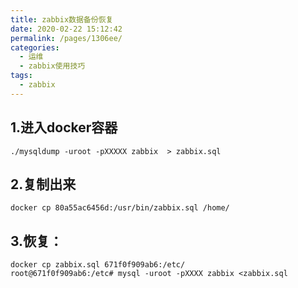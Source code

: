 ```yaml
---
title: zabbix数据备份恢复
date: 2020-02-22 15:12:42
permalink: /pages/1306ee/
categories:
  - 运维
  - zabbix使用技巧
tags:
  - zabbix
---
```

## 1.进入docker容器
```shell
./mysqldump -uroot -pXXXXX zabbix  > zabbix.sql
```

## 2.复制出来
```shell
docker cp 80a55ac6456d:/usr/bin/zabbix.sql /home/
```

## 3.恢复：
```
docker cp zabbix.sql 671f0f909ab6:/etc/
root@671f0f909ab6:/etc# mysql -uroot -pXXXX zabbix <zabbix.sql
```